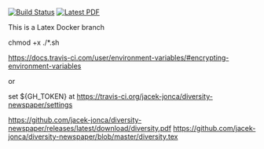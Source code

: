 [![Build Status](https://img.shields.io/travis/jacek-jonca/diversity-newspaper?style=for-the-badge)](https://travis-ci.org/jacek-jonca/diversity-newspaper) [![Latest PDF](https://img.shields.io/badge/PDF-Download-ff69b4?style=for-the-badge)](https://docs.google.com/viewer?url=https://github.com/jacek-jonca/diversity-newspaper/releases/latest/download/diversity.pdf)

This is a Latex Docker branch

chmod +x ./*.sh

https://docs.travis-ci.com/user/environment-variables/#encrypting-environment-variables

or

set ${GH_TOKEN} at https://travis-ci.org/jacek-jonca/diversity-newspaper/settings

https://github.com/jacek-jonca/diversity-newspaper/releases/latest/download/diversity.pdf
https://github.com/jacek-jonca/diversity-newspaper/blob/master/diversity.tex
